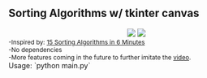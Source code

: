<h2>Sorting Algorithms w/ tkinter canvas</h2>

<div align="center">
    <img src="https://i.imgur.com/JUnnXam.png">
    <img src="https://i.imgur.com/YHPmbYT.png">
</div>

<span style="font-size:12;">
    -Inspired by: <a href="https://www.youtube.com/watch?v=kPRA0W1kECg">15 Sorting Algorithms in 6 Minutes</a>
    <br>
    -No dependencies
    <br>
    -More features coming in the future to further imitate the <a href="https://www.youtube.com/watch?v=kPRA0W1kECg">video</a>.
</span>
<br>
Usage:
`python main.py`
